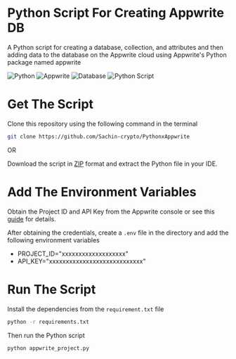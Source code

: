 # Python Script For Creating Appwrite DB
A Python script for creating a database, collection, and attributes and then adding data to the database on the Appwrite cloud using Appwrite's Python package named appwrite

![Python](https://img.shields.io/badge/Python-9f86c0)
![Appwrite](https://img.shields.io/badge/appwrite-219ebc)
![Database](https://img.shields.io/badge/database-9f86c0)
![Python Script](https://img.shields.io/badge/Python%20script-fb5607)

# Get The Script

Clone this repository using the following command in the terminal

```bash
git clone https://github.com/Sachin-crypto/PythonxAppwrite
```
OR

Download the script in [ZIP](https://github.com/Sachin-crypto/PythonxAppwrite/archive/refs/heads/main.zip) format and extract the Python file in your IDE.

# Add The Environment Variables
Obtain the Project ID and API Key from the Appwrite console or see this [guide](https://geekpython.in/database-in-appwrite-using-python) for details.

After obtaining the credentials, create a `.env` file in the directory and add the following environment variables

- PROJECT_ID="xxxxxxxxxxxxxxxxxxx"
- API_KEY="xxxxxxxxxxxxxxxxxxxxxxxxxxxx"

# Run The Script
Install the dependencies from the `requirement.txt` file
```bash
python -r requirements.txt
```
Then run the Python script
```bash
python appwrite_project.py
```
